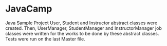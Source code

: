 # JavaCamp
Java Sample Project
User, Student and Instructor abstract classes were created. Then, UserManager, StudentManager and InstructorManager job classes were written for the works to be done by these abstract classes. Tests were run on the last Master file.
